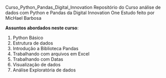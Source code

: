 Curso_Python_Pandas_Digital_Innovation
Repositório do Curso análise de dados com Python e Pandas da Digital Innovation One
Estudo feito por MicHael Barbosa

 **Assuntos abordados neste curso**:
 1. Python Básico
 2. Estrutura de dados
 3. Introdução a Biblioteca Pandas
 4. Trabalhando com arquivos em Excel
 5. Trabalhando com Datas
 6. Visualização de dados
 7. Análise Exploratória de dados
